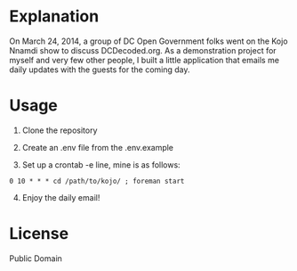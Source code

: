# Explanation

On March 24, 2014, a group of DC Open Government folks went on the Kojo Nnamdi show to discuss DCDecoded.org. As a demonstration project for myself and very few other people, I built a little application that emails me daily updates with the guests for the coming day.

# Usage

1. Clone the repository

2. Create an .env file from the .env.example

3. Set up a crontab -e line, mine is as follows:

`0 10 * * * cd /path/to/kojo/ ; foreman start`

4. Enjoy the daily email!

# License

Public Domain